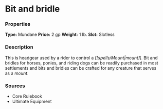 ﻿---
Title: "Bit and bridle"
Type: "Mundane"
Price: "2 gp"
Weight: "1 lb."
Slot: "Slotless"
Description: |
  "This is headgear used by a rider to control a mount. Bit and bridles for horses, ponies, and riding dogs can be readily purchased in most settlements and bits and bridles can be crafted for any creature that serves as a mount."
Sources: "['Core Rulebook', 'Ultimate Equipment']"
---

# Bit and bridle

### Properties

**Type:** Mundane **Price:** 2 gp **Weight:** 1 lb. **Slot:** Slotless

### Description

This is headgear used by a rider to control a _[[spells/Mount|mount]]_. Bit and bridles for horses, ponies, and riding dogs can be readily purchased in most settlements and bits and bridles can be crafted for any creature that serves as a _mount_.

### Sources

* Core Rulebook
* Ultimate Equipment
